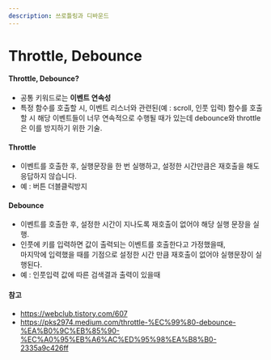 ```yaml
---
description: 쓰로틀링과 디바운드
---
```


# Throttle, Debounce

#### Throttle, Debounce?

* 공통 키워드로는 **이벤트 연속성**
* 특정 함수를 호출할 시, 이벤트 리스너와 관련된(예 : scroll, 인풋 입력) 함수를 호출할 시 해당 이벤트들이 너무 연속적으로 수행될 때가 있는데 debounce와 throttle은 이를 방지하기 위한 기술.

&#x20;

#### Throttle

* 이벤트를 호출한 후, 실행문장을 한 번 실행하고, 설정한 시간만큼은 재호출을 해도 응답하지 않습니다.
* 예 : 버튼 더블클릭방지

&#x20;

#### Debounce

* 이벤트를 호출한 후, 설정한 시간이 지나도록 재호출이 없어야 해당 실행 문장을 실행.
* 인풋에 키를 입력하면 값이 출력되는 이벤트를 호출한다고 가정했을때,\
  마지막에 입력했을 때를 기점으로 설정한 시간 만큼 재호출이 없어야 실행문장이 실행된다.
* 예 : 인풋입력 값에 따른 검색결과 출력이 있을때

&#x20;

#### 참고

* https://webclub.tistory.com/607
* https://pks2974.medium.com/throttle-%EC%99%80-debounce-%EA%B0%9C%EB%85%90-%EC%A0%95%EB%A6%AC%ED%95%98%EA%B8%B0-2335a9c426ff
